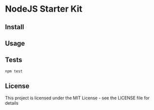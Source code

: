 # NodeJS Starter Kit

## Install

## Usage

## Tests

```
npm test
```

## License

This project is licensed under the MIT License - see the LICENSE file for details
